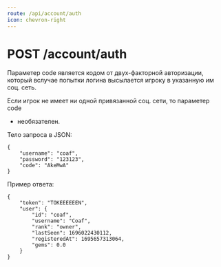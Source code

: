```yaml
---
route: /api/account/auth
icon: chevron-right
---
```


# POST /account/auth

Параметер code является кодом от двух-факторной авторизации,
который вслучае попытки логина высылается игроку в указанную им соц. сеть.

Если игрок не имеет ни одной привязанной соц. сети, то параметер code 
- необязателен.

Тело запроса в JSON:
```
{
    "username": "coaf",
    "password": "123123",
    "code": "AkeMwA"
}
```

Пример ответа:
```
{
    "token": "TOKEEEEEEN",
    "user": {
        "id": "coaf",
        "username": "Coaf",
        "rank": "owner",
        "lastSeen": 1696022430112,
        "registeredAt": 1695657313064,
        "gems": 0.0
    }
}
```
